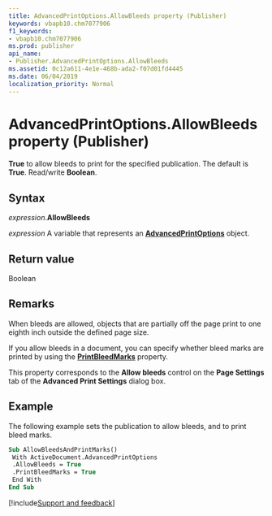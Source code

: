```yaml
---
title: AdvancedPrintOptions.AllowBleeds property (Publisher)
keywords: vbapb10.chm7077906
f1_keywords:
- vbapb10.chm7077906
ms.prod: publisher
api_name:
- Publisher.AdvancedPrintOptions.AllowBleeds
ms.assetid: 0c12a611-4e1e-468b-ada2-f07d01fd4445
ms.date: 06/04/2019
localization_priority: Normal
---
```



# AdvancedPrintOptions.AllowBleeds property (Publisher)

**True** to allow bleeds to print for the specified publication. The default is **True**. Read/write **Boolean**.


## Syntax

_expression_.**AllowBleeds**

_expression_ A variable that represents an **[AdvancedPrintOptions](Publisher.AdvancedPrintOptions.md)** object.


## Return value

Boolean


## Remarks

When bleeds are allowed, objects that are partially off the page print to one eighth inch outside the defined page size.

If you allow bleeds in a document, you can specify whether bleed marks are printed by using the **[PrintBleedMarks](Publisher.AdvancedPrintOptions.PrintBleedMarks.md)** property.

This property corresponds to the **Allow bleeds** control on the **Page Settings** tab of the **Advanced Print Settings** dialog box.


## Example

The following example sets the publication to allow bleeds, and to print bleed marks.

```vb
Sub AllowBleedsAndPrintMarks() 
 With ActiveDocument.AdvancedPrintOptions 
 .AllowBleeds = True 
 .PrintBleedMarks = True 
 End With 
End Sub
```



[!include[Support and feedback](~/includes/feedback-boilerplate.md)]